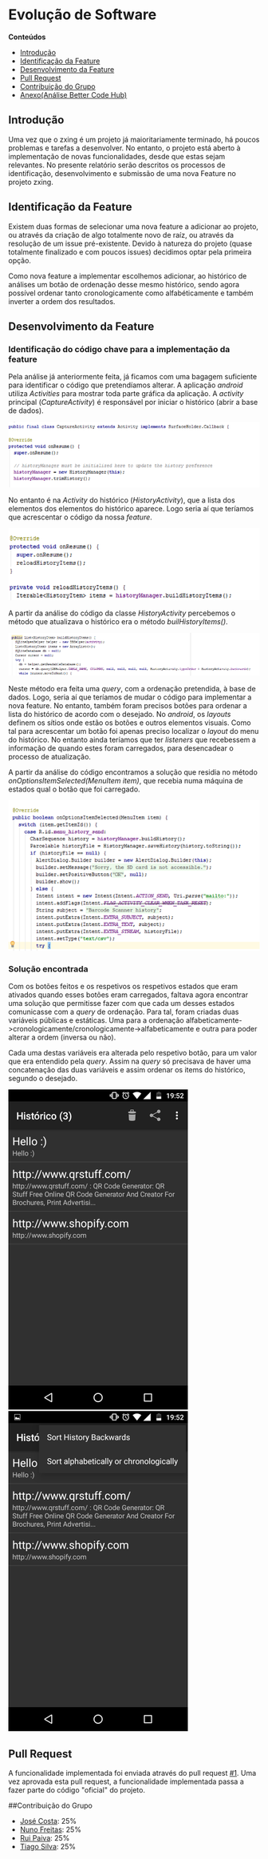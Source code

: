 # Evolução de Software

**Conteúdos**
- [Introdução](#introdução)
- [Identificação da Feature](#identificação-da-feature)
- [Desenvolvimento da Feature](#desenvolvimento-da-feature)
- [Pull Request](#pull-request)
- [Contribuição do Grupo](#contribuição-do-grupo)
- [Anexo(Análise Better Code Hub)](https://github.com/ruivop/zxing/blob/master/ESOF-docs/Documentos%20de%20apoio/Better%20Code%20Hub.pdf)


## Introdução

Uma vez que o zxing é um projeto já maioritariamente terminado, há poucos problemas e tarefas a desenvolver. No entanto, o projeto está aberto à implementação de novas funcionalidades, desde que estas sejam relevantes. No presente relatório serão descritos os processos de identificação, desenvolvimento e submissão de uma nova Feature no projeto zxing. 

## Identificação da Feature

Existem duas formas de selecionar uma nova feature a adicionar ao projeto, ou através da criação de algo totalmente novo  de raíz, ou através da resolução de um issue pré-existente. Devido à natureza do projeto (quase totalmente finalizado e com poucos issues) decidimos optar pela primeira opção.

Como nova feature a implementar escolhemos adicionar, ao histórico de análises um botão de ordenação desse mesmo histórico, sendo agora possível ordenar tanto cronologicamente como alfabéticamente e também inverter a ordem dos resultados.

## Desenvolvimento da Feature

### Identificação do código chave para a implementação da feature
Pela análise já anteriormente feita, já ficamos com uma bagagem suficiente para identificar o código que pretendíamos alterar. A aplicação *android* utiliza *Activities* para mostrar toda parte gráfica da aplicação. A *activity* principal (*CaptureActivity*) é responsável por iniciar o histórico (abrir a base de dados).

![CaptureActivity](/ESOF-docs/resources/CaptureActivity.png)
 
No entanto é na *Activity* do histórico (*HistoryActivity*), que a lista dos elementos dos elementos do histórico aparece. Logo seria aí que teríamos que acrescentar o código da nossa *feature*.
 
 ![builHistoryItems](/ESOF-docs/resources/builHistoryItems.png)
 
A partir da análise do código da classe *HistoryActivity* percebemos o método que atualizava o histórico era o método *builHistoryItems()*.
 
 ![Query](/ESOF-docs/resources/query.png)
 
Neste método era feita uma *query*, com a ordenação pretendida, à base de dados. Logo, seria aí que teríamos de mudar o código para implementar a nova feature. No entanto, também foram precisos botões para ordenar a lista do histórico de acordo com o desejado. No *android*, os *layouts* definem os sítios onde estão os botões e outros elementos visuais. Como tal para acrescentar um botão foi apenas preciso localizar o *layout* do menu do histórico. No entanto ainda teríamos que ter *listeners* que recebessem a informação de quando estes foram carregados, para desencadear o processo de atualização. 

A partir da análise do código encontramos a solução que residia no método *onOptionsItemSelected(MenuItem item)*, que recebia numa máquina de estados qual o botão que foi carregado.

 ![builHistoryItems](/ESOF-docs/resources/handler.png)


### Solução encontrada

Com os botões feitos e os respetivos os respetivos estados que eram ativados quando esses botões eram carregados, faltava agora encontrar uma solução que permitisse fazer com que cada um desses estados comunicasse com a *query* de ordenação. Para tal, foram criadas duas variáveis públicas e estáticas. Uma para a ordenação alfabeticamente->cronologicamente/cronologicamente->alfabeticamente e outra para poder alterar a ordem (inversa ou não).

Cada uma destas variáveis era alterada pelo respetivo botão, para um valor que era entendido pela *query*. Assim na *query* só precisava de haver uma concatenação das duas variáveis e assim ordenar os items do histórico, segundo o desejado.

 ![historyscreen](/ESOF-docs/resources/history1.png)  ![historyoptions](/ESOF-docs/resources/historyoptions1.png)

## Pull Request

A funcionalidade implementada foi enviada através do pull request [#1](https://github.com/ruivop/zxing/pull/1). Uma vez aprovada esta pull request, a funcionalidade implementada passa a fazer parte do código "oficial" do projeto.

##Contribuição do Grupo
* [José Costa](https://github.com/zecst19): 25%
* [Nuno Freitas](https://github.com/nunofreitas96): 25%
* [Rui Paiva](https://github.com/ruivop): 25%
* [Tiago Silva](https://github.com/tadias): 25%
